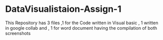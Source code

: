 # DataVisualistaion-Assign-1
This Repository has 3 files ,1 for the Code written in Visual basic , 1 written in google collab and , 1 for word document having the compilation of both screenshots
